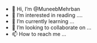 - 👋 Hi, I’m @MuneebMehrban
- 👀 I’m interested in reading .... 
- 🌱 I’m currently learning ...
- 💞️ I’m looking to collaborate on ...
- 📫 How to reach me ...

<!---
MuneebMehrban/MuneebMehrban is a ✨ special ✨ repository because its `README.md` (this file) appears on your GitHub profile.
You can click the Preview link to take a look at your changes.
--->
